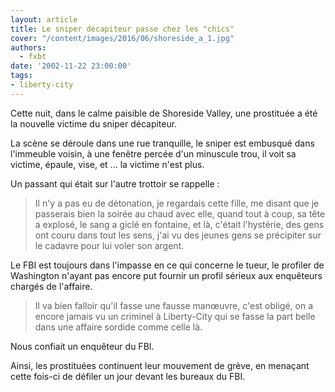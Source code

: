 ```yaml
---
layout: article
title: Le sniper décapiteur passe chez les "chics"
cover: "/content/images/2016/06/shoreside_a_1.jpg"
authors:
  - fxbt
date: '2002-11-22 23:00:00'
tags:
- liberty-city
---
```


Cette nuit, dans le calme paisible de Shoreside Valley, une prostituée a été la nouvelle victime du sniper décapiteur.

La scène se déroule dans une rue tranquille, le sniper est embusqué dans l'immeuble voisin, à une fenêtre percée d'un minuscule trou, il voit sa victime, épaule, vise, et ... la victime n'est plus.

Un passant qui était sur l'autre trottoir se rappelle :

> Il n'y a pas eu de détonation, je regardais cette fille, me disant que je passerais bien la soirée au chaud avec elle, quand tout à coup, sa tête a explosé, le sang a giclé en fontaine, et là, c'était l'hystérie, des gens ont couru dans tout les sens, j'ai vu des jeunes gens se précipiter sur le cadavre pour lui voler son argent.

Le FBI est toujours dans l'impasse en ce qui concerne le tueur, le profiler de Washington n'ayant pas encore put fournir un profil sérieux aux enquêteurs chargés de l'affaire.

> Il va bien falloir qu'il fasse une fausse manœuvre, c'est obligé, on a encore jamais vu un criminel à Liberty-City qui se fasse la part belle dans une affaire sordide comme celle là.

Nous confiait un enquêteur du FBI.

Ainsi, les prostituées continuent leur mouvement de grève, en menaçant cette fois-ci de défiler un jour devant les bureaux du FBI.